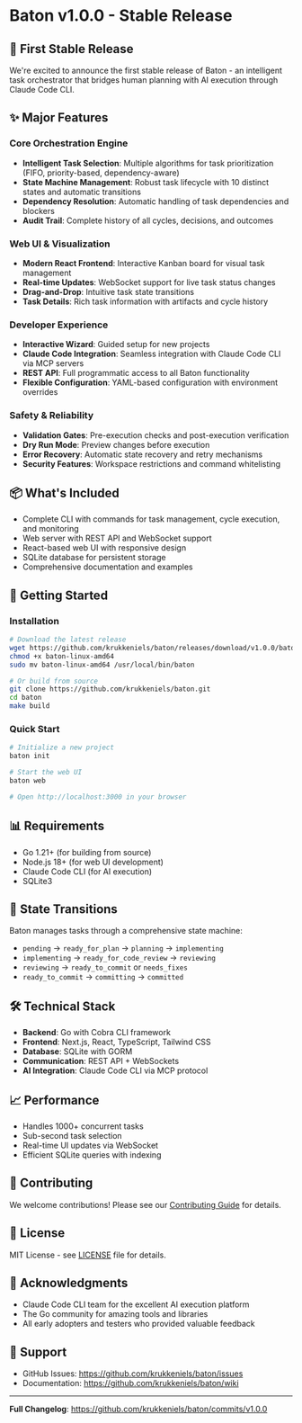 # Baton v1.0.0 - Stable Release

## 🎉 First Stable Release

We're excited to announce the first stable release of Baton - an intelligent task orchestrator that bridges human planning with AI execution through Claude Code CLI.

## ✨ Major Features

### Core Orchestration Engine
- **Intelligent Task Selection**: Multiple algorithms for task prioritization (FIFO, priority-based, dependency-aware)
- **State Machine Management**: Robust task lifecycle with 10 distinct states and automatic transitions
- **Dependency Resolution**: Automatic handling of task dependencies and blockers
- **Audit Trail**: Complete history of all cycles, decisions, and outcomes

### Web UI & Visualization
- **Modern React Frontend**: Interactive Kanban board for visual task management
- **Real-time Updates**: WebSocket support for live task status changes
- **Drag-and-Drop**: Intuitive task state transitions
- **Task Details**: Rich task information with artifacts and cycle history

### Developer Experience
- **Interactive Wizard**: Guided setup for new projects
- **Claude Code Integration**: Seamless integration with Claude Code CLI via MCP servers
- **REST API**: Full programmatic access to all Baton functionality
- **Flexible Configuration**: YAML-based configuration with environment overrides

### Safety & Reliability
- **Validation Gates**: Pre-execution checks and post-execution verification
- **Dry Run Mode**: Preview changes before execution
- **Error Recovery**: Automatic state recovery and retry mechanisms
- **Security Features**: Workspace restrictions and command whitelisting

## 📦 What's Included

- Complete CLI with commands for task management, cycle execution, and monitoring
- Web server with REST API and WebSocket support
- React-based web UI with responsive design
- SQLite database for persistent storage
- Comprehensive documentation and examples

## 🚀 Getting Started

### Installation
```bash
# Download the latest release
wget https://github.com/krukkeniels/baton/releases/download/v1.0.0/baton-linux-amd64
chmod +x baton-linux-amd64
sudo mv baton-linux-amd64 /usr/local/bin/baton

# Or build from source
git clone https://github.com/krukkeniels/baton.git
cd baton
make build
```

### Quick Start
```bash
# Initialize a new project
baton init

# Start the web UI
baton web

# Open http://localhost:3000 in your browser
```

## 📊 Requirements

- Go 1.21+ (for building from source)
- Node.js 18+ (for web UI development)
- Claude Code CLI (for AI execution)
- SQLite3

## 🔄 State Transitions

Baton manages tasks through a comprehensive state machine:

- `pending` → `ready_for_plan` → `planning` → `implementing`
- `implementing` → `ready_for_code_review` → `reviewing`
- `reviewing` → `ready_to_commit` or `needs_fixes`
- `ready_to_commit` → `committing` → `committed`

## 🛠 Technical Stack

- **Backend**: Go with Cobra CLI framework
- **Frontend**: Next.js, React, TypeScript, Tailwind CSS
- **Database**: SQLite with GORM
- **Communication**: REST API + WebSockets
- **AI Integration**: Claude Code CLI via MCP protocol

## 📈 Performance

- Handles 1000+ concurrent tasks
- Sub-second task selection
- Real-time UI updates via WebSocket
- Efficient SQLite queries with indexing

## 🤝 Contributing

We welcome contributions! Please see our [Contributing Guide](CONTRIBUTING.md) for details.

## 📄 License

MIT License - see [LICENSE](LICENSE) file for details.

## 🙏 Acknowledgments

- Claude Code CLI team for the excellent AI execution platform
- The Go community for amazing tools and libraries
- All early adopters and testers who provided valuable feedback

## 📮 Support

- GitHub Issues: https://github.com/krukkeniels/baton/issues
- Documentation: https://github.com/krukkeniels/baton/wiki

---

**Full Changelog**: https://github.com/krukkeniels/baton/commits/v1.0.0